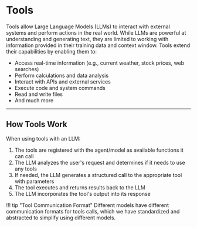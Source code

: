 # Tools

Tools allow Large Language Models (LLMs) to interact with external systems and perform actions in the real world. While LLMs are powerful at understanding and generating text, they are limited to working with information provided in their training data and context window. Tools extend their capabilities by enabling them to:

- Access real-time information (e.g., current weather, stock prices, web searches)
- Perform calculations and data analysis
- Interact with APIs and external services
- Execute code and system commands
- Read and write files
- And much more

---

## How Tools Work

When using tools with an LLM:

1. The tools are registered with the agent/model as available functions it can call
2. The LLM analyzes the user's request and determines if it needs to use any tools
3. If needed, the LLM generates a structured call to the appropriate tool with parameters
4. The tool executes and returns results back to the LLM
5. The LLM incorporates the tool's output into its response


!!! tip "Tool Communication Format"
    Different models have different communication formats for tools calls, which we have standardized and abstracted to simplify using different models.
